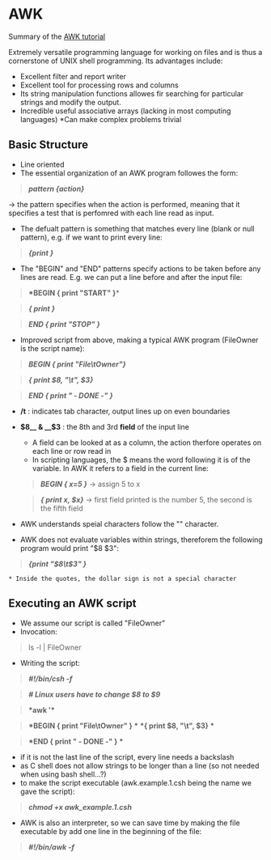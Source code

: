 # AWK
Summary of the [AWK tutorial](https://www.grymoire.com/Unix/Awk.html#uh-0)

Extremely versatile programming language for working on files and is thus a cornerstone of UNIX shell programming.
Its advantages include:
* Excellent filter and report writer
* Excellent tool for processing rows and columns
* Its string manipulation functions allowes fir searching for particular strings and modify the output.
* Incredible useful associative arrays (lacking in most computing languages)
  *Can make complex problems trivial
  
## Basic Structure
  
* Line oriented
* The essential organization of an AWK program followes the form:
> __*pattern {action}*__
  
  &#8594; the pattern specifies when the action is performed, meaning that it specifies a test that is perfomred with each line read as input.
* The defualt pattern is something that matches every line (blank or null pattern), e.g. if we want to print every line:
>__*{print }*__
* The "BEGIN" and "END" patterns specify actions to be taken before any lines are read. E.g. we can put a line before and after the input file:
>__*BEGIN { print "START" }__*

>__*{ print         }*__

>__*END   { print "STOP"  }*__

* Improved script from above, making a typical AWK program (FileOwner is the script name):

>__*BEGIN { print "File\tOwner"}*__

>__*{ print $8, "\t", $3}*__

>__*END   { print " - DONE -" }*__

  * __/t__ : indicates tab character, output lines up on even boundaries
  * __$8__ & __$3__ : the 8th and 3rd __field__ of the input line 
    * A field can be looked at as a column, the action therfore operates on each line or row read in
    * In scripting languages, the $ means the word following it is of the variable. In AWK it refers to a field in the current line:
    >__*BEGIN { x=5 }*__  &#8594; assign 5 to x
    
    > __*{ print x, $x}*__ &#8594; first field printed is the number 5, the second is the fifth field
  * AWK understands speial characters follow the "\" character.
  * AWK does not evaluate variables within strings, thereforem the following program would print "$8 $3":
  > __*{print "$8\t$3" }*__
    
    * Inside the quotes, the dollar sign is not a special character
  
  ## Executing an AWK script
 * We assume our  script is called "FileOwner"
 * Invocation:
 > ls -l | FileOwner
 
 * Writing the script:
 >__*#!/bin/csh -f*__
 
 >__*# Linux users have to change $8 to $9*__
 
 >__*awk '\*__
 
 >__*BEGIN 	{ print "File\tOwner" } \*__
		__*{ print $8, "\t", $3}	\*__
  
 >__*END   	{ print " - DONE -" } \*__
 
 * if it is not the last line of the script, every line needs a backslash
  * as C shell does not allow strings to be longer than a line (so not needed when using bash shell...?)
 * to make the script executable (awk.example.1.csh being the name we gave the script):
 
 > __*chmod +x awk_example.1.csh*__
 
* AWK is also an interpreter, so we can save time by making the file executable by add one line in the beginning of the file:
> __*#!/bin/awk -f*__
